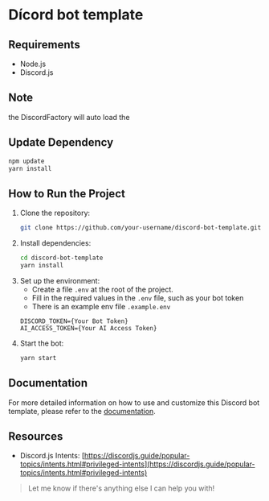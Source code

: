 # Dícord bot template

## Requirements

- Node.js
- Discord.js

## Note

the DiscordFactory will auto load the 

## Update Dependency

   ```bash
   npm update
   yarn install
   ```

## How to Run the Project

1. Clone the repository:
   ```bash
   git clone https://github.com/your-username/discord-bot-template.git
   ```
2. Install dependencies:
   ```bash
   cd discord-bot-template
   yarn install
   ```
3. Set up the environment:
    - Create a file `.env` at the root of the project.
    - Fill in the required values in the `.env` file, such as your bot token
    - There is an example env file `.example.env`
    ```text
    DISCORD_TOKEN={Your Bot Token}
    AI_ACCESS_TOKEN={Your AI Access Token}
    ```
4. Start the bot:
   ```bash
   yarn start
   ```

## Documentation

For more detailed information on how to use and customize this Discord bot template, please refer to
the [documentation](https://link-to-documentation).

## Resources

- Discord.js
  Intents: [https://discordjs.guide/popular-topics/intents.html#privileged-intents](https://discordjs.guide/popular-topics/intents.html#privileged-intents)

> Let me know if there's anything else I can help you with!